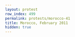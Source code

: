```yaml
---
layout: protest
row_index: 499
permalink: protests/morocco-41
title: Morocco, February 2011
hidden: true
---
```

